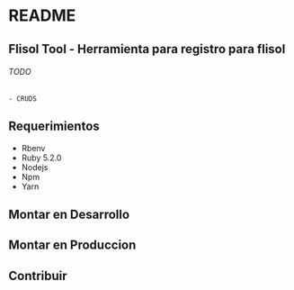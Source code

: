 # README

## Flisol Tool - Herramienta para registro para flisol 

 
###### TODO

    - CRUDS


## Requerimientos
 
 - Rbenv 
 - Ruby 5.2.0
 - Nodejs
 - Npm
 - Yarn

## Montar en Desarrollo

## Montar en Produccion

## Contribuir

